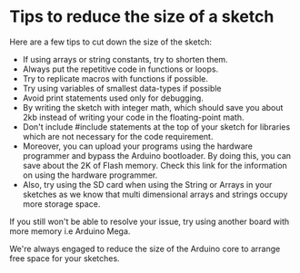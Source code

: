 # Tips to reduce the size of a sketch

Here are a few tips to cut down the size of the sketch:

* If using arrays or string constants, try to shorten them. 
* Always put the repetitive code in functions or loops. 
* Try to replicate macros with functions if possible. 
* Try using variables of smallest data-types if possible 
* Avoid print statements used only for debugging. 
* By writing the sketch with integer math, which should save you about 2kb instead of writing your code in the floating-point math.
* Don't include #include statements at the top of your sketch for libraries which are not necessary for the code requirement. 
* Moreover, you can upload your programs using the hardware programmer and bypass the Arduino bootloader. By doing this, you can save about the 2K of Flash memory. Check this link for the information on using the hardware programmer. 
* Also, try using the SD card when using the String or Arrays in your sketches as we know that multi dimensional arrays and strings occupy more storage space. 

If you still won't be able to resolve your issue, try using another board with more memory i.e Arduino Mega. 

We're always engaged to reduce the size of the Arduino core to arrange free space for your sketches.
